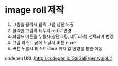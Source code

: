 # image roll 제작

1. 그림을 클릭시 클릭 그림 상단 노출
2. 클릭한 그림의 테두리 red로 변경
3. 화살표 버튼을 누를시(상단그림, 테두리색) 선택되며 변경
4. 그림 리스트 끝에 도달시 버튼 none
5. 버튼 누를시 리스트 slide 위치 값 변경을 통한 이동

codepen URL:(http://codepen.io/GalGalE/pen/vgjpLr)